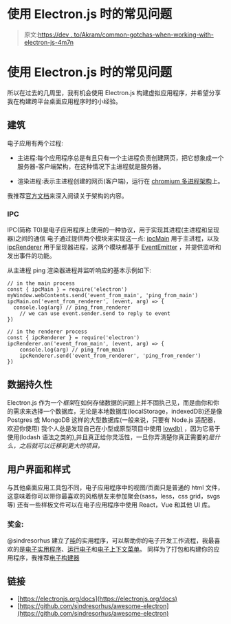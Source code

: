 # 使用 Electron.js 时的常见问题

> 原文:[https://dev . to/Akram/common-gotchas-when-working-with-electron-js-4m7n](https://dev.to/akram/common-gotchas-when-working-with-electron-js-4m7n)

# [](#common-gotchas-when-working-with-electronjs)使用 Electron.js 时的常见问题

所以在过去的几周里，我有机会使用 Electron.js 构建虚拟应用程序，并希望分享我在构建跨平台桌面应用程序时的小经验。

## [](#architecture)建筑

电子应用有两个过程:

*   主进程:每个应用程序总是有且只有一个主进程负责创建网页，把它想象成一个服务器-客户端架构，在这种情况下主进程就是服务器。

*   渲染进程:表示主进程创建的网页(客户端)，运行在 [chromium 多进程架构](https://dev.chromium.org/developers/design-documents/multi-process-architecture)上。

我推荐[官方文档](https://electronjs.org/docs/tutorial/application-architecture)来深入阅读关于架构的内容。

### [](#ipc)IPC

IPC(简称 T0)是电子应用程序上使用的一种协议，用于实现其进程(主进程和呈现器)之间的通信
电子通过提供两个模块来实现这一点: [ipcMain](https://electronjs.org/docs/api/ipc-main) 用于主进程，以及 [ipcRenderer](https://electronjs.org/docs/api/ipc-renderer) 用于呈现器进程，这两个模块都基于 [EventEmitter](https://nodejs.org/api/events.html#events_class_eventemitter) ，并提供监听和发出事件的功能。

从主进程 ping 渲染器进程并监听响应的基本示例如下:

```
// in the main process
const { ipcMain } = require('electron')
myWindow.webContents.send('event_from_main', 'ping_from_main')
ipcMain.on('event_from_renderer', (event, arg) => {
  console.log(arg) // ping_from_renderer
    // we can use event.sender.send to reply to event 
})

// in the renderer process
const { ipcRenderer } = require('electron')
ipcRenderer.on('event_from_main', (event, arg) => {
    console.log(arg) // ping_from_main
    ipcRenderer.send('event_from_renderer', 'ping_from_render')
}) 
```

## [](#data-persistence)数据持久性

Electron.js 作为一个*框架*在如何存储数据的问题上并不固执己见，而是由你和你的需求来选择一个数据库，无论是本地数据库(localStorage，indexedDB)还是像 Postgres 或 MongoDB 这样的大型数据库(一般来说，只要有 Node.js 适配器， 欢迎你使用)
我个人总是发现自己在小型或原型项目中使用 [lowdb)](https://github.com/typicode/lowdb/) ，因为它易于使用(lodash 语法之类的),并且真正给你灵活性，一旦你弄清楚你真正需要的*是什么，之后就可以迁移到更大的项目。*

## [](#ui-and-styles)用户界面和样式

与其他桌面应用工具包不同，电子应用程序中的视图/页面只是普通的 html 文件，这意味着你可以带你最喜欢的风格朋友来参加聚会(sass，less，css grid，svgs 等)
还有一些样板文件可以在电子应用程序中使用 React，Vue 和其他 UI 库。

### [](#bonus)奖金:

@sindresorhus 建立了[吨](https://github.com/sindresorhus?utf8=%E2%9C%93&tab=repositories&q=electron&type=source&language=)的实用程序，可以帮助你的电子开发工作流程，我最喜欢的是[电子实用程序](https://github.com/sindresorhus/electron-util)、[运行电子](https://github.com/sindresorhus/run-electron)和[电子上下文菜单](https://github.com/sindresorhus/electron-context-menu)。
同样为了打包和构建你的应用程序，我推荐[电子构建器](https://www.npmjs.com/package/electron-builder)

## [](#links)链接

*   [https://electronjs.org/docs](https://electronjs.org/docs)
*   [https://github.com/sindresorhus/awesome-electron](https://github.com/sindresorhus/awesome-electron)